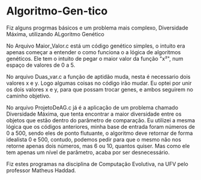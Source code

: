 # Algoritmo-Gen-tico
Fiz alguns progrmas básicos e um problema mais complexo, Diversidade Máxima, utilizando ALgoritmo Genético

No Arquivo Maior_Valor.c está um código genético simples, o intuito era apenas começar a entender o como funciona o a lógica de algoritmos genéticos. Ele tem o intuito de pegar o maior valor da função "x²", num espaço de valores de 0 a 5.

No arquivo Duas_var.c a função de aptidão muda, nesta é necessario dois valores x e y. Logo algumas coisas no código irão mudar. Eu optei por unir os dois valores x e y, para que possam trocar genes, e ambos seguirem no caminho objetivo.

No arquivo ProjetoDeAG.c já é a aplicação de um problema chamado Diversidade Máxima, que tenta encontrar a maior diversidade entre os objetos que estão dentro do parâmetro de comparação. Eu utilizei a mesma lógica que os códigos anteriores, minha base de entrada foram números de 0 a 500, sendo eles de ponto flutuante, o algoritmo deve retornar de forma idealista 0 e 500, contudo, podemos pedir para que o mesmo não nos retorne apenas dois números, mas 6 ou 10, quantos quiser. Mas como ele tem apenas um nível de parâmetro, acaba por ser desnecessário.



Fiz estes programas na disciplina de Computação Evolutiva, na UFV pelo professor Matheus Haddad.
